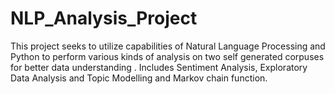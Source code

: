 # NLP_Analysis_Project
This project seeks to utilize capabilities of Natural Language Processing and Python to perform various kinds of
analysis on two self generated corpuses for better data understanding . Includes Sentiment Analysis, Exploratory
Data Analysis and Topic Modelling and Markov chain function.
